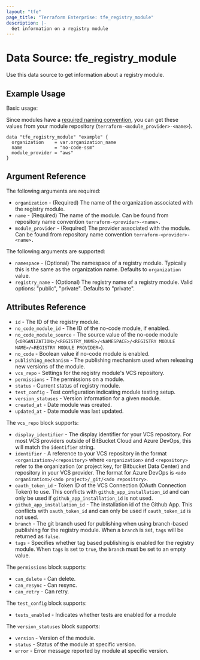 ```yaml
---
layout: "tfe"
page_title: "Terraform Enterprise: tfe_registry_module"
description: |-
  Get information on a registry module
---
```


# Data Source: tfe_registry_module

Use this data source to get information about a registry module.

## Example Usage

Basic usage:

Since modules have a [required naming convention](https://developer.hashicorp.com/terraform/registry/modules/publish#requirements), you can get these values from your module repository (`terraform-<module_provider>-<name>`). 

```hcl
data "tfe_registry_module" "example" {
  organization    = var.organization_name
  name            = "no-code-ssm"
  module_provider = "aws"
}
```

## Argument Reference

The following arguments are required:

* `organization` - (Required) The name of the organization associated with the registry module.
* `name` - (Required) The name of the module. Can be found from repository name convention `terraform-<provider>-<name>.`
* `module_provider` - (Required) The provider associated with the module. Can be found from repository name convention `terraform-<provider>-<name>.`

The following arguments are supported:

* `namespace` - (Optional) The namespace of a registry module. Typically this is the same as the organization name. Defaults to `organization` value.
* `registry_name` - (Optional) The registry name of a registry module. Valid options: "public", "private". Defaults to "private".

## Attributes Reference

* `id` - The ID of the registry module.
* `no_code_module_id` - The ID of the no-code module, if enabled.
* `no_code_module_source` - The source value of the no-code module (`<ORGANIZATION>/<REGISTRY_NAME>/<NAMESPACE>/<REGISTRY MODULE NAME>/<REGISTRY MODULE PROVIDER>`).
* `no_code` - Boolean value if no-code module is enabled.
* `publishing_mechanism` - The publishing mechanism used when releasing new versions of the module.
* `vcs_repo` - Settings for the registry module's VCS repository. 
* `permissions` - The permissions on a module.
* `status` - Current status of registry module.
* `test_config` - Test configuration indicating module testing setup.
* `version_statuses` - Version information for a given module.
* `created_at` - Date module was created.
* `updated_at` - Date module was last updated.

The `vcs_repo` block supports:

* `display_identifier` - The display identifier for your VCS repository.
  For most VCS providers outside of BitBucket Cloud and Azure DevOps, this will match the `identifier`
  string.
* `identifier` - A reference to your VCS repository in the format
  `<organization>/<repository>` where `<organization>` and `<repository>` refer to the organization (or project key, for Bitbucket Data Center)
  and repository in your VCS provider. The format for Azure DevOps is `<ado organization>/<ado project>/_git/<ado repository>`.
* `oauth_token_id` - Token ID of the VCS Connection (OAuth Connection Token) to use. This conflicts with `github_app_installation_id` and can only be used if `github_app_installation_id` is not used.
* `github_app_installation_id` - The installation id of the Github App. This conflicts with `oauth_token_id` and can only be used if `oauth_token_id` is not used.
* `branch` - The git branch used for publishing when using branch-based publishing for the registry module. When a `branch` is set, `tags` will be returned as `false`.
* `tags` - Specifies whether tag based publishing is enabled for the registry module. When `tags` is set to `true`, the `branch` must be set to an empty value.

The `permissions` block supports:

- `can_delete` - Can delete.
- `can_resync` - Can resync.
- `can_retry` -  Can retry.

The `test_config` block supports:

- `tests_enabled` - Indicates whether tests are enabled for a module

The `version_statuses` block supports:

- `version` - Version of the module.
- `status` - Status of the module at specific version.
- `error` - Error message reported by module at specific version.
